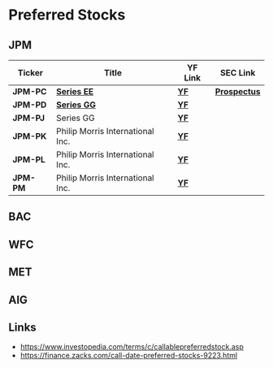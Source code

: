 # Preferred Stocks

## JPM
Ticker | Title | YF Link | SEC Link
--- | --- | --- | ---
| **JPM-PC** | **[Series EE](https://www.stockmarketmba.com/analyze.php?s=JPM-C)** | **[YF](https://finance.yahoo.com/quote/JPM-PC)** | **[Prospectus](https://www.sec.gov/Archives/edgar/data/19617/000119312519012162/d676915d424b2.htm#supp676915_4)**
| **JPM-PD** | **[Series GG](https://www.stockmarketmba.com/analyze.php?s=JPM-D)** | **[YF](https://finance.yahoo.com/quote/JPM-PD)** |
| **JPM-PJ** | Series GG | **[YF](https://finance.yahoo.com/quote/PM)** |
| **JPM-PK** | Philip Morris International Inc. | **[YF](https://finance.yahoo.com/quote/PM)** |
| **JPM-PL** | Philip Morris International Inc. | **[YF](https://finance.yahoo.com/quote/PM)** |
| **JPM-PM** | Philip Morris International Inc. | **[YF](https://finance.yahoo.com/quote/PM)** |

## BAC

## WFC

## MET

## AIG

## Links
- https://www.investopedia.com/terms/c/callablepreferredstock.asp
- https://finance.zacks.com/call-date-preferred-stocks-9223.html
